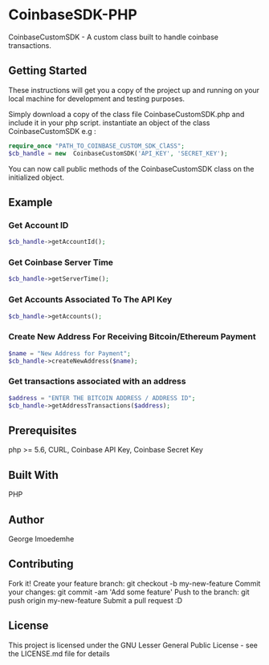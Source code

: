 # CoinbaseSDK-PHP

CoinbaseCustomSDK - A custom class built to handle coinbase transactions.

## Getting Started

These instructions will get you a copy of the project up and running on your local machine for development and testing purposes. 

Simply download a copy of the class file CoinbaseCustomSDK.php and include it in your php script. 
instantiate an object of the class CoinbaseCustomSDK e.g : 
```php
require_once "PATH_TO_COINBASE_CUSTOM_SDK_ClASS";
$cb_handle = new  CoinbaseCustomSDK('API_KEY', 'SECRET_KEY');
```
You can now call public methods of the CoinbaseCustomSDK class on the initialized object.

## Example


### Get Account ID
```php
$cb_handle->getAccountId();
```

### Get Coinbase Server Time
```php
$cb_handle->getServerTime();
```

### Get Accounts Associated To The API Key
```php
$cb_handle->getAccounts();
```

### Create New Address For Receiving Bitcoin/Ethereum Payment
```php
$name = "New Address for Payment";
$cb_handle->createNewAddress($name);
```

### Get transactions associated with an address
```php
$address = "ENTER THE BITCOIN ADDRESS / ADDRESS ID";
$cb_handle->getAddressTransactions($address);
```

## Prerequisites

php >= 5.6,
CURL,
Coinbase API Key,
Coinbase Secret Key

## Built With

PHP

## Author

George Imoedemhe 

## Contributing

Fork it!
Create your feature branch: git checkout -b my-new-feature
Commit your changes: git commit -am 'Add some feature'
Push to the branch: git push origin my-new-feature
Submit a pull request :D

## License

This project is licensed under the GNU Lesser General Public License - see the LICENSE.md file for details
